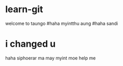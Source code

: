 # learn-git
welcome to taungo
#haha myintthu aung
#haha sandi
<h1>i changed u</h1>
 haha siphoerar
 ma may myint moe
 help me
